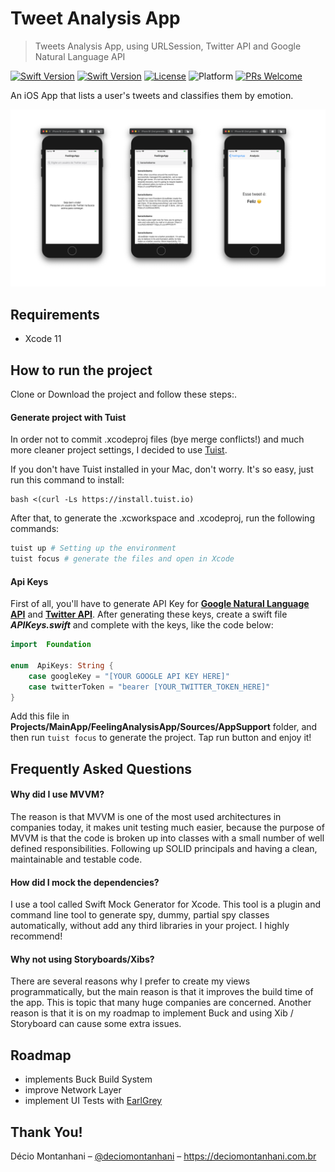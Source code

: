 
# Tweet Analysis App
> Tweets Analysis App, using URLSession, Twitter API and Google Natural Language API

[![Swift Version][swift-image]][swift-url] [![Swift Version][swift-image]][swift-url] [![License][license-image]][license-url] ![Platform](https://img.shields.io/cocoapods/p/LFAlertController.svg?style=flat) [![PRs Welcome](https://img.shields.io/badge/PRs-welcome-brightgreen.svg?style=flat-square)](http://makeapullrequest.com)

An iOS App that lists a user's tweets and classifies them by emotion.

![home](images/noname.png)

## Requirements
- Xcode 11

## How to run the project
Clone or Download the project and follow these steps:.

#### Generate project with Tuist
In order not to commit .xcodeproj files (bye merge conflicts!) and much more cleaner project settings, I decided to use [Tuist](https://github.com/tuist/tuist).

If you don't have Tuist installed in your Mac, don't worry. It's so easy, just run this command to install:

```
bash <(curl -Ls https://install.tuist.io)
```

After that, to generate the .xcworkspace and .xcodeproj, run the following commands:

```bash
tuist up # Setting up the environment
tuist focus # generate the files and open in Xcode
```

#### Api Keys
First of all, you'll have to generate API Key for **[Google Natural Language API](https://cloud.google.com/natural-language/)** and **[Twitter API](https://developer.twitter.com)**.
After generating these keys, create a swift file ***APIKeys.swift*** and complete with the keys, like the code below:

```swift
import  Foundation

enum  ApiKeys: String {
	case googleKey = "[YOUR GOOGLE API KEY HERE]"
	case twitterToken = "bearer [YOUR_TWITTER_TOKEN_HERE]"
}
```
Add this file in **Projects/MainApp/FeelingAnalysisApp/Sources/AppSupport** folder, and then run ```tuist focus``` to generate the project. Tap run button and enjoy it!

## Frequently Asked Questions

#### Why did I use MVVM?
The reason is that MVVM is one of the most used architectures in companies today, it makes unit testing much easier, because the purpose of MVVM is that the code is broken up into classes with a small number of well defined responsibilities. Following up SOLID principals and having a clean, maintainable and testable code.

#### How did I mock the dependencies?
I use a tool called Swift Mock Generator for Xcode. This tool is a plugin and command line tool to generate spy, dummy, partial spy classes automatically, without add any third libraries in your project. I highly recommend!

#### Why not using Storyboards/Xibs?
There are several reasons why I prefer to create my views programmatically, but the main reason is that it improves the build time of the app. This is topic that many huge companies are concerned.
Another reason is that it is on my roadmap to implement Buck and using Xib / Storyboard can cause some extra issues.


## Roadmap
- implements Buck Build System
- improve Network Layer
- implement UI Tests with [EarlGrey](https://github.com/google/EarlGrey)

## Thank You!

Décio Montanhani – [@deciomontanhani](https://twitter.com/deciomontanhani) – https://deciomontanhani.com.br

[swift-image]:https://img.shields.io/badge/swift-5.0-orange.svg
[swift-url]: https://swift.org/
[license-image]: https://img.shields.io/badge/License-MIT-blue.svg
[license-url]: LICENSE
[travis-image]: https://img.shields.io/travis/dbader/node-datadog-metrics/master.svg?style=flat-square
[travis-url]: https://travis-ci.org/dbader/node-datadog-metrics
[codebeat-image]: https://codebeat.co/badges/c19b47ea-2f9d-45df-8458-b2d952fe9dad
[codebeat-url]: https://codebeat.co/projects/github-com-vsouza-awesomeios-com

